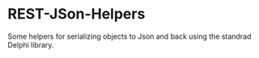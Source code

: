 # REST-JSon-Helpers

Some helpers for serializing objects to Json and back using the standrad Delphi library.

